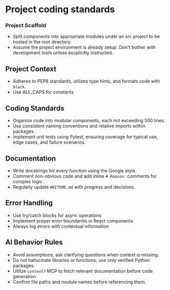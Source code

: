# Project coding standards

### Project Scaffold

- Split components into appropriate modules under an src project to be hosted in the root directory.
- Assume the project environment is already setup. Don't bother with development tools unless excplicitly instructed.

## Project Context

- Adheres to PEP8 standards, utilizes type hints, and formats code with `black`.
- Use ALL_CAPS for constants

## Coding Standards

- Organize code into modular components, each not exceeding 500 lines.
- Use consistent naming conventions and relative imports within packages.
- Implement unit tests using Pytest, ensuring coverage for typical use, edge cases, and failure scenarios.

## Documentation

- Write docstrings for every function using the Google style.
- Comment non-obvious code and add inline `# Reason:` comments for complex logic.
- Regularly update `WRITEME.md` with progress and decisions.

## Error Handling

- Use try/catch blocks for async operations
- Implement proper error boundaries in React components
- Always log errors with contextual information

## AI Behavior Rules

- Avoid assumptions; ask clarifying questions when context is missing.
- Do not hallucinate libraries or functions; use only verified Python packages.
- Utilize `context7` MCP to fetch relevant documentation before code generation.
- Confirm file paths and module names before referencing them.
